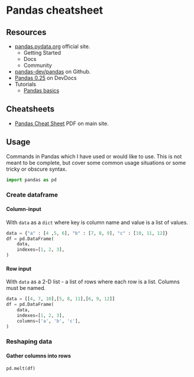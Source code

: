 # Pandas cheatsheet


## Resources

- [pandas.pydata.org](https://pandas.pydata.org/) official site. 
	- Getting Started
	- Docs
	- Community
- [pandas-dev/pandas](https://github.com/pandas-dev/pandas) on Github.
- [Pandas 0.25](https://devdocs.io/pandas~0.25/) on DevDocs
- Tutorials
	- [Pandas basics](https://www.learnpython.org/en/Pandas_Basics)

## Cheatsheets

- [Pandas Cheat Sheet](https://pandas.pydata.org/Pandas_Cheat_Sheet.pdf) PDF on main site.

## Usage

Commands in Pandas which I have used or would like to use. This is not meant to be complete, but cover some common usage situations or some tricky or obscure syntax.

```python
import pandas as pd
```

### Create dataframe

#### Column-input

With `data` as a `dict` where key is column name and value is a list of values. 

```python
data = {"a" : [4 ,5, 6], "b" : [7, 8, 9], "c" : [10, 11, 12]}
df = pd.DataFrame(
    data,
    indexes=[1, 2, 3],
)
```

#### Row input

With `data` as a 2-D list - a list of rows where each row is a list. Columns must be named.

```python
data = [[4, 7, 10],[5, 8, 11],[6, 9, 12]]
df = pd.DataFrame(
    data, 
    indexes=[1, 2, 3],
    columns=['a', 'b', 'c'],
)
```

### Reshaping data

#### Gather columns into rows

```python
pd.melt(df)
```


<!--stackedit_data:
eyJoaXN0b3J5IjpbLTEyMDE0MzU5MDZdfQ==
-->